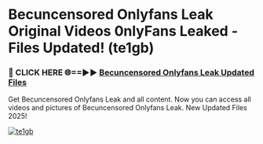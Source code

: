 # Becuncensored Onlyfans Leak Original Videos 0nlyFans Leaked - Files Updated! (te1gb)

<h3>🔴 CLICK HERE 🌐==►► <a href="https://wtach.club/leakvideo/" rel="nofollow">Becuncensored Onlyfans Leak Updated Files</a></h3>

Get Becuncensored Onlyfans Leak and all content. Now you can access all videos and pictures of Becuncensored Onlyfans Leak. New Updated Files 2025!

[![te1gb](https://i.imgur.com/PQ7UWWw.gif)](https://wtach.club/leakvideo/)

